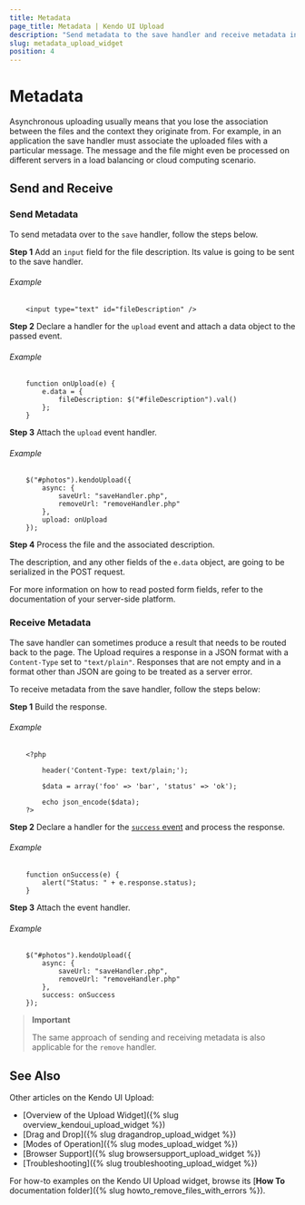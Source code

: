 ```yaml
---
title: Metadata
page_title: Metadata | Kendo UI Upload
description: "Send metadata to the save handler and receive metadata in the Kendo UI Upload widget."
slug: metadata_upload_widget
position: 4
---
```


# Metadata

Asynchronous uploading usually means that you lose the association between the files and the context they originate from. For example, in an application the save handler must associate the uploaded files with a particular message. The message and the file might even be processed on different servers in a load balancing or cloud computing scenario.

## Send and Receive

### Send Metadata

To send metadata over to the `save` handler, follow the steps below.

**Step 1** Add an `input` field for the file description. Its value is going to be sent to the save handler.

###### Example

        <input type="text" id="fileDescription" />

**Step 2** Declare a handler for the `upload` event and attach a data object to the passed event.

###### Example

        function onUpload(e) {
            e.data = {
                fileDescription: $("#fileDescription").val()
            };
        }

**Step 3** Attach the `upload` event handler.

###### Example

        $("#photos").kendoUpload({
            async: {
                saveUrl: "saveHandler.php",
                removeUrl: "removeHandler.php"
            },
            upload: onUpload
        });

**Step 4** Process the file and the associated description.

The description, and any other fields of the `e.data` object, are going to be serialized in the POST request.

For more information on how to read posted form fields, refer to the documentation of your server-side platform.

### Receive Metadata

The save handler can sometimes produce a result that needs to be routed back to the page. The Upload requires a response in a JSON format with a `Content-Type` set to `"text/plain"`. Responses that are not empty and in a format other than JSON are going to be treated as a server error.

To receive metadata from the save handler, follow the steps below:

**Step 1** Build the response.

###### Example

        <?php

            header('Content-Type: text/plain;');

            $data = array('foo' => 'bar', 'status' => 'ok');

            echo json_encode($data);
        ?>

**Step 2** Declare a handler for the [`success` event](/api/javascript/ui/upload#events-success) and process the response.

###### Example

        function onSuccess(e) {
            alert("Status: " + e.response.status);
        }

**Step 3** Attach the event handler.

###### Example

        $("#photos").kendoUpload({
            async: {
                saveUrl: "saveHandler.php",
                removeUrl: "removeHandler.php"
            },
            success: onSuccess
        });

> **Important**
>
> The same approach of sending and receiving metadata is also applicable for the `remove` handler.

## See Also

Other articles on the Kendo UI Upload:

* [Overview of the Upload Widget]({% slug overview_kendoui_upload_widget %})
* [Drag and Drop]({% slug dragandrop_upload_widget %})
* [Modes of Operation]({% slug modes_upload_widget %})
* [Browser Support]({% slug browsersupport_upload_widget %})
* [Troubleshooting]({% slug troubleshooting_upload_widget %})

For how-to examples on the Kendo UI Upload widget, browse its [**How To** documentation folder]({% slug howto_remove_files_with_errors %}).
